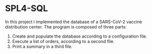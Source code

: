 # SPL4-SQL
In this project i implemented the database of a SARS-CoV-2 vaccine distribution center.
The program is composed of three parts:
1. Create and populate the database according to a configuration file.
2. Execute a list of orders, according to a second file.
3. Print a summary in a third file.
